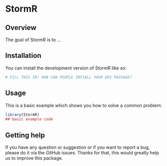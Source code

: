 
# StormR

<!-- badges: start -->
<!-- badges: end -->

## Overview

The goal of StormR is to ...

## Installation

You can install the development version of StormR like so:

``` r
# FILL THIS IN! HOW CAN PEOPLE INSTALL YOUR DEV PACKAGE?
```

## Usage

This is a basic example which shows you how to solve a common problem:

``` r
library(StormR)
## basic example code
```

## Getting help

If you have any question or suggestion or if you want to report a bug, please do it via the GitHub issues.
Thanks for that, this would greatly help us to improve this package.


